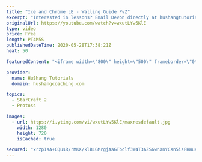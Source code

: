 ```yaml
---
title: "Ice and Chrome LE - Walling Guide PvZ"
excerpt: "Interested in lessons? Email Devon directly at hushangtutorials@outlook.com ------------------------------------------------------------------------------------------------------- Want to support HuShang Tutorials directly? Patreon is a website where you can contribute a monthly donation that will help"
originalUrl: https://youtube.com/watch?v=wxutLYw5KlE
type: video
price: Free
length: PT4M5S
publishedDateTime: 2020-05-28T17:38:21Z
heat: 50

featuredContent: "<iframe width=\"800\" height=\"500\" frameborder=\"0\" src=\"https://www.youtube.com/embed/wxutLYw5KlE\" allow=\"accelerometer; autoplay; encrypted-media; gyroscope; picture-in-picture\" allowfullscreen></iframe>"

provider:
  name: HuShang Tutorials
  domain: hushangcoaching.com

topics:
  - StarCraft 2
  - Protoss

images:
  - url: https://i.ytimg.com/vi/wxutLYw5KlE/maxresdefault.jpg
    width: 1280
    height: 720
    isCached: true

secured: "xrzp1sA+CQusR/rMKX/klBLGMrgjAaGTbclf3W4T3AZS6wnXnYCXn5isFHWuAZ74KPJ9kxgbHUmQEucN16EtqcMvLW/X14NHtit4CtuPjr86Ia5jGshY9abShgAiJZjzJDZ7Wx930i+YpOVofQHbxej4aJuWQiHpdh0OQxYEOc1rkMfioyAI6GoAYqZMUi7MSJnu8ZwGzNT9eGj3ijzGf16TJBdux5FcWS7zEu3GU8CeV2y5exzKK7DeFJkdyGO48P9ejaxWceOCSXQT1JXY1+oRx5pwtgDXin5wnesz543uKyn3L9ZnvH8S3xLCjVmGgUQZmoqnhky4zyfXsdEN+eCSJ6WJ7tj3d0GtBzMlybRNpm5AEbOn41nxjPLYYWPh92ud6RfhUVIkOWs+R87P/KoBvLYCopmjz8KPpqcDtsg=;82ZiFJPJLWhoZ6LkdGzGxQ=="
---
```


